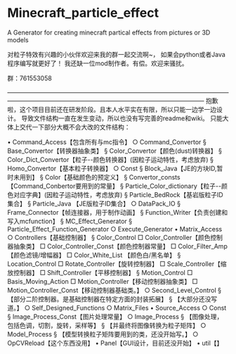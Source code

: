 # Minecraft_particle_effect
A Generator for creating minecraft partical effects from pictures or 3D models

对粒子特效有兴趣的小伙伴欢迎来我的群一起交流啊~， 如果会python或者Java程序编写就更好了！
我还缺一位mod制作者。有偿。欢迎来骚扰。

群：761553058

————————————————————————————————————————————————————————————————————
抱歉啦，这个项目目前还在研发阶段。且本人水平实在有限，所以只能一边学一边设计。
导致文件结构一直在发生变动，所以也没有写完善的readme和wiki。
只能大体上交代一下部分大概不会大改的文件结构：

• Command_Access【包含所有与mc指令】
    ○ Command_Convertor
        § Base_Convertor【转换器抽象类】
        § Color_Convertor【颜色(dust)转换器】
        § Color_Dict_Convertor【粒子--颜色转换器】(因粒子运动特性，考虑放弃)
        § Homo_Convertor【基本粒子转换器】
    ○ Const
        § Block_Java【JE的方块ID,暂时未用到】
        § Color【基础颜色的预定义】
        § Convertor_consts【Command_Conbertor要用到的常量】
        § Particle_Color_dictionary【粒子--颜色对应字典】(因粒子运动特性，考虑放弃)
        § Particle_BedRock【基岩版粒子ID集合】
        § Particle_Java 【JE版粒子ID集合】
    ○ DataPack_IO
        § Frame_Connector【帧连接器，用于制作动画】
        § Function_Writer【负责创建和写入mcfunction】
        § MC_Effect_Generator
        § Particle_Effect_Function_Generator
    ○ Execute_Generator
• Matrix_Access
    ○ Controllers【基础控制器】
        § Color_Control
            □ Color_Controller【颜色控制器抽象类】
            □ Color_Controller_Const【颜色控制器常量】
            □ Color_Filter_Amp【颜色滤镜/增幅器】
            □ Color_White_List 【颜色白/黑名单】
        § Location_Control
            □ Rotate_Controller【旋转控制器】
            □ Scale_Controller【缩放控制器】
            □ Shift_Controller【平移控制器】
        § Motion_Control
            □ Basis_Moving_Action
            □ Motion_Controller【移动控制器抽象类】
            □ Motion_Controller_Const【移动控制器基础类。】
    ○ Second_Level_Control
        § 【部分二阶控制器。是基础控制器在特定方面的封装拓展】
        § 【大部分还没写道。】
    ○ Self_Designed_Functions
    ○ Matrix_Files
• Source_Access
    ○ Const
        § Image_Process_Const【图片处理常量】
    ○ Image_Process
        § 【图像处理，包括色调，切割，旋转，采样等】
        § 【并最终将图像转换为粒子矩阵】
    ○ Model_Process
        § 【模型转换粒子矩阵要用到的类，还没开始写。】
    ○ OpCVReload【这个东西没用】
• Panel【GUI设计，目前还没开始】
• util【】


